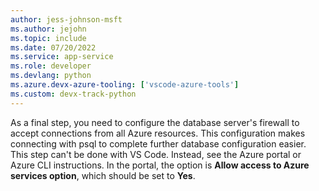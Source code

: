 ```yaml
---
author: jess-johnson-msft
ms.author: jejohn
ms.topic: include
ms.date: 07/20/2022
ms.service: app-service
ms.role: developer
ms.devlang: python
ms.azure.devx-azure-tooling: ['vscode-azure-tools']
ms.custom: devx-track-python
---
```


As a final step, you need to configure the database server's firewall to accept connections from all Azure resources. This configuration makes connecting with psql to complete further database configuration easier. This step can't be done with VS Code. Instead, see the Azure portal or Azure CLI instructions.  In the portal, the option is **Allow access to Azure services option**, which should be set to **Yes**.
